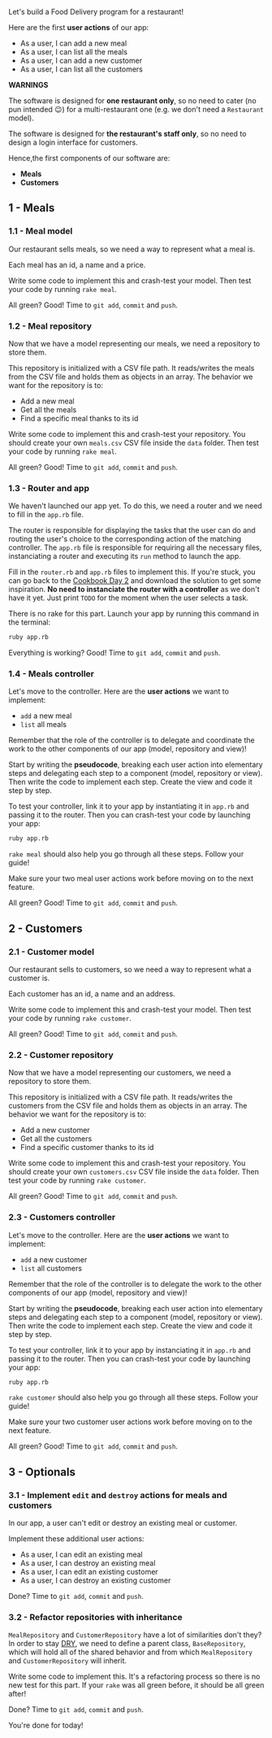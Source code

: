 Let's build a Food Delivery program for a restaurant!

Here are the first **user actions** of our app:
- As a user, I can add a new meal
- As a user, I can list all the meals
- As a user, I can add a new customer
- As a user, I can list all the customers

**WARNINGS**

The software is designed for **one restaurant only**, so no need to cater (no pun intended 😉) for a multi-restaurant one (e.g. we don't need a `Restaurant` model).

The software is designed for **the restaurant's staff only**, so no need to design a login interface for customers.

Hence,the first components of our software are:
- **Meals**
- **Customers**

## 1 - Meals

### 1.1 - Meal model

Our restaurant sells meals, so we need a way to represent what a meal is.

Each meal has an id, a name and a price.

Write some code to implement this and crash-test your model. Then test your code by running `rake meal`.

All green? Good! Time to `git add`, `commit` and `push`.

### 1.2 - Meal repository

Now that we have a model representing our meals, we need a repository to store them.

This repository is initialized with a CSV file path. It reads/writes the meals from the CSV file and holds them as objects in an array. The behavior we want for the repository is to:
- Add a new meal
- Get all the meals
- Find a specific meal thanks to its id

Write some code to implement this and crash-test your repository. You should create your own `meals.csv` CSV file inside the `data` folder. Then test your code by running `rake meal`.

All green? Good! Time to `git add`, `commit` and `push`.

### 1.3 - Router and app

We haven't launched our app yet. To do this, we need a router and we need to fill in the `app.rb` file.

The router is responsible for displaying the tasks that the user can do and routing the user's choice to the corresponding action of the matching controller. The `app.rb` file is responsible for requiring all the necessary files, instanciating a router and executing its `run` method to launch the app.

Fill in the `router.rb` and `app.rb` files to implement this. If you're stuck, you can go back to the [Cookbook Day 2](https://kitt.lewagon.com/camps/<user.batch_slug>/challenges?path=02-OOP%2F04-Cookbook-Day-Two%2F01-Cookbook-Advanced) and download the solution to get some inspiration. **No need to instanciate the router with a controller** as we don't have it yet. Just print `TODO` for the moment when the user selects a task.

There is no rake for this part. Launch your app by running this command in the terminal:

```bash
ruby app.rb
```

Everything is working? Good! Time to `git add`, `commit` and `push`.

### 1.4 - Meals controller

Let's move to the controller. Here are the **user actions** we want to implement:
- `add` a new meal
- `list` all meals

Remember that the role of the controller is to delegate and coordinate the work to the other components of our app (model, repository and view)!

Start by writing the **pseudocode**, breaking each user action into elementary steps and delegating each step to a component (model, repository or view). Then write the code to implement each step. Create the view and code it step by step.

To test your controller, link it to your app by instantiating it in `app.rb` and passing it to the router. Then you can crash-test your code by launching your app:

```bash
ruby app.rb
```

`rake meal` should also help you go through all these steps. Follow your guide!

Make sure your two meal user actions work before moving on to the next feature.

All green? Good! Time to `git add`, `commit` and `push`.

## 2 - Customers

### 2.1 - Customer model

Our restaurant sells to customers, so we need a way to represent what a customer is.

Each customer has an id, a name and an address.

Write some code to implement this and crash-test your model. Then test your code by running `rake customer`.

All green? Good! Time to `git add`, `commit` and `push`.

### 2.2 - Customer repository

Now that we have a model representing our customers, we need a repository to store them.

This repository is initialized with a CSV file path. It reads/writes the customers from the CSV file and holds them as objects in an array. The behavior we want for the repository is to:
- Add a new customer
- Get all the customers
- Find a specific customer thanks to its id

Write some code to implement this and crash-test your repository. You should create your own `customers.csv` CSV file inside the `data` folder. Then test your code by running `rake customer`.

All green? Good! Time to `git add`, `commit` and `push`.

### 2.3 - Customers controller

Let's move to the controller. Here are the **user actions** we want to implement:
- `add` a new customer
- `list` all customers

Remember that the role of the controller is to delegate the work to the other components of our app (model, repository and view)!

Start by writing the **pseudocode**, breaking each user action into elementary steps and delegating each step to a component (model, repository or view). Then write the code to implement each step. Create the view and code it step by step.

To test your controller, link it to your app by instanciating it in `app.rb` and passing it to the router. Then you can crash-test your code by launching your app:

```bash
ruby app.rb
```

`rake customer` should also help you go through all these steps. Follow your guide!

Make sure your two customer user actions work before moving on to the next feature.

All green? Good! Time to `git add`, `commit` and `push`.

## 3 - Optionals

### 3.1 - Implement `edit` and `destroy` actions for meals and customers

In our app, a user can't edit or destroy an existing meal or customer.

Implement these additional user actions:
- As a user, I can edit an existing meal
- As a user, I can destroy an existing meal
- As a user, I can edit an existing customer
- As a user, I can destroy an existing customer

Done? Time to `git add`, `commit` and `push`.

### 3.2 - Refactor repositories with inheritance

`MealRepository` and `CustomerRepository` have a lot of similarities don't they? In order to stay [DRY](https://en.wikipedia.org/wiki/Don%27t_repeat_yourself), we need to define a parent class, `BaseRepository`, which will hold all of the shared behavior and from which `MealRepository` and `CustomerRepository` will inherit.

Write some code to implement this. It's a refactoring process so there is no new test for this part. If your `rake` was all green before, it should be all green after!

Done? Time to `git add`, `commit` and `push`.

You're done for today!
